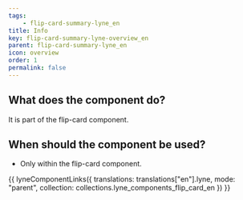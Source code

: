 ```yaml
---
tags: 
    - flip-card-summary-lyne_en
title: Info
key: flip-card-summary-lyne-overview_en
parent: flip-card-summary-lyne_en
icon: overview
order: 1
permalink: false
---
```


## What does the component do?
It is part of the flip-card component.

## When should the component be used?
* Only within the flip-card component.

{{ lyneComponentLinks({
  translations: translations["en"].lyne,
  mode: "parent",
  collection: collections.lyne_components_flip_card_en
}) }}
